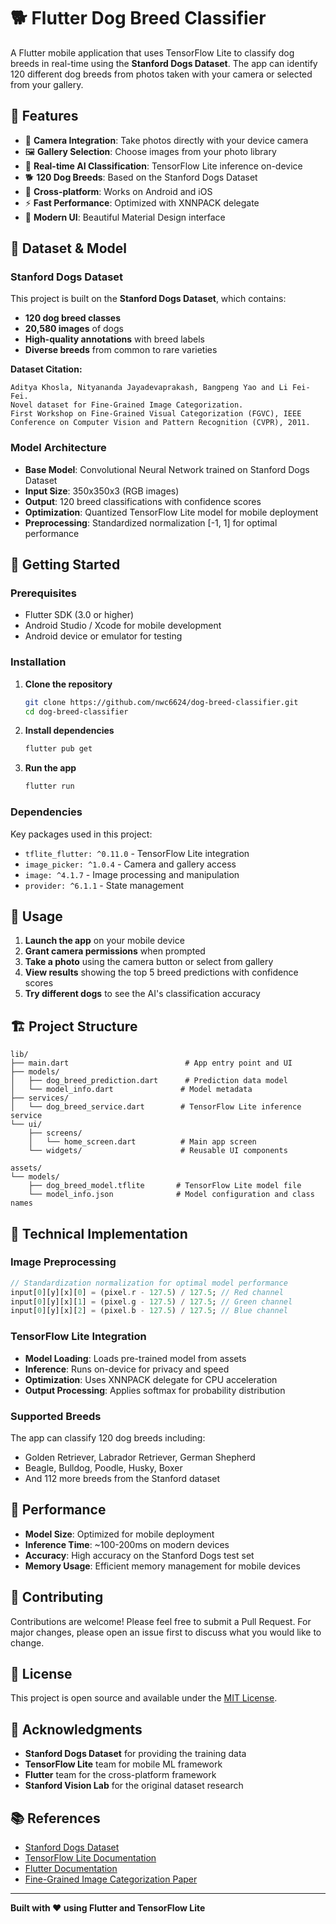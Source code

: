 # 🐕 Flutter Dog Breed Classifier

A Flutter mobile application that uses TensorFlow Lite to classify dog breeds in real-time using the **Stanford Dogs Dataset**. The app can identify 120 different dog breeds from photos taken with your camera or selected from your gallery.

## 🎯 Features

- 📸 **Camera Integration**: Take photos directly with your device camera
- 🖼️ **Gallery Selection**: Choose images from your photo library
- 🤖 **Real-time AI Classification**: TensorFlow Lite inference on-device
- 🐕 **120 Dog Breeds**: Based on the Stanford Dogs Dataset
- 📱 **Cross-platform**: Works on Android and iOS
- ⚡ **Fast Performance**: Optimized with XNNPACK delegate
- 🎨 **Modern UI**: Beautiful Material Design interface

## 🧠 Dataset & Model

### Stanford Dogs Dataset
This project is built on the **Stanford Dogs Dataset**, which contains:
- **120 dog breed classes**
- **20,580 images** of dogs
- **High-quality annotations** with breed labels
- **Diverse breeds** from common to rare varieties

**Dataset Citation:**
```
Aditya Khosla, Nityananda Jayadevaprakash, Bangpeng Yao and Li Fei-Fei. 
Novel dataset for Fine-Grained Image Categorization. 
First Workshop on Fine-Grained Visual Categorization (FGVC), IEEE Conference on Computer Vision and Pattern Recognition (CVPR), 2011.
```

### Model Architecture
- **Base Model**: Convolutional Neural Network trained on Stanford Dogs Dataset
- **Input Size**: 350x350x3 (RGB images)
- **Output**: 120 breed classifications with confidence scores
- **Optimization**: Quantized TensorFlow Lite model for mobile deployment
- **Preprocessing**: Standardized normalization [-1, 1] for optimal performance

## 🚀 Getting Started

### Prerequisites
- Flutter SDK (3.0 or higher)
- Android Studio / Xcode for mobile development
- Android device or emulator for testing

### Installation

1. **Clone the repository**
   ```bash
   git clone https://github.com/nwc6624/dog-breed-classifier.git
   cd dog-breed-classifier
   ```

2. **Install dependencies**
   ```bash
   flutter pub get
   ```

3. **Run the app**
   ```bash
   flutter run
   ```

### Dependencies

Key packages used in this project:
- `tflite_flutter: ^0.11.0` - TensorFlow Lite integration
- `image_picker: ^1.0.4` - Camera and gallery access
- `image: ^4.1.7` - Image processing and manipulation
- `provider: ^6.1.1` - State management

## 📱 Usage

1. **Launch the app** on your mobile device
2. **Grant camera permissions** when prompted
3. **Take a photo** using the camera button or select from gallery
4. **View results** showing the top 5 breed predictions with confidence scores
5. **Try different dogs** to see the AI's classification accuracy

## 🏗️ Project Structure

```
lib/
├── main.dart                          # App entry point and UI
├── models/
│   ├── dog_breed_prediction.dart      # Prediction data model
│   └── model_info.dart               # Model metadata
├── services/
│   └── dog_breed_service.dart        # TensorFlow Lite inference service
└── ui/
    ├── screens/
    │   └── home_screen.dart          # Main app screen
    └── widgets/                      # Reusable UI components

assets/
└── models/
    ├── dog_breed_model.tflite       # TensorFlow Lite model file
    └── model_info.json              # Model configuration and class names
```

## 🔧 Technical Implementation

### Image Preprocessing
```dart
// Standardization normalization for optimal model performance
input[0][y][x][0] = (pixel.r - 127.5) / 127.5; // Red channel
input[0][y][x][1] = (pixel.g - 127.5) / 127.5; // Green channel
input[0][y][x][2] = (pixel.b - 127.5) / 127.5; // Blue channel
```

### TensorFlow Lite Integration
- **Model Loading**: Loads pre-trained model from assets
- **Inference**: Runs on-device for privacy and speed
- **Optimization**: Uses XNNPACK delegate for CPU acceleration
- **Output Processing**: Applies softmax for probability distribution

### Supported Breeds
The app can classify 120 dog breeds including:
- Golden Retriever, Labrador Retriever, German Shepherd
- Beagle, Bulldog, Poodle, Husky, Boxer
- And 112 more breeds from the Stanford dataset

## 🎯 Performance

- **Model Size**: Optimized for mobile deployment
- **Inference Time**: ~100-200ms on modern devices
- **Accuracy**: High accuracy on the Stanford Dogs test set
- **Memory Usage**: Efficient memory management for mobile devices

## 🤝 Contributing

Contributions are welcome! Please feel free to submit a Pull Request. For major changes, please open an issue first to discuss what you would like to change.

## 📄 License

This project is open source and available under the [MIT License](LICENSE).

## 🙏 Acknowledgments

- **Stanford Dogs Dataset** for providing the training data
- **TensorFlow Lite** team for mobile ML framework
- **Flutter** team for the cross-platform framework
- **Stanford Vision Lab** for the original dataset research

## 📚 References

- [Stanford Dogs Dataset](http://vision.stanford.edu/aditya86/ImageNetDogs/)
- [TensorFlow Lite Documentation](https://www.tensorflow.org/lite)
- [Flutter Documentation](https://docs.flutter.dev/)
- [Fine-Grained Image Categorization Paper](https://arxiv.org/abs/1406.3202)

---

**Built with ❤️ using Flutter and TensorFlow Lite**